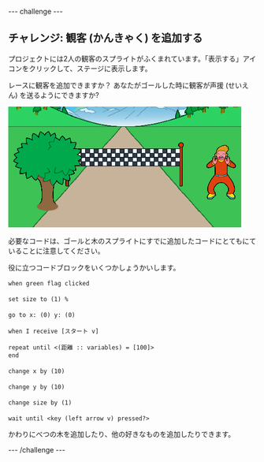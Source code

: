 --- challenge ---

## チャレンジ: 観客 (かんきゃく) を追加する

プロジェクトには2人の観客のスプライトがふくまれています。「表示する」アイコンをクリックして、ステージに表示します。

レースに観客を追加できますか？ あなたがゴールした時に観客が声援 (せいえん) を送るようにできますか?

![ゲームの観客](images/sprint-spectator.png)

必要なコードは、ゴールと木のスプライトにすでに追加したコードにとてもにていることに注意してください。

役に立つコードブロックをいくつかしょうかいします。

```blocks3
when green flag clicked

set size to (1) %

go to x: (0) y: (0)

when I receive [スタート v]

repeat until <(距離 :: variables) = [100]>
end

change x by (10)

change y by (10)

change size by (1)

wait until <key (left arrow v) pressed?>
```

かわりにべつの木を追加したり、他の好きなものを追加したりできます。


--- /challenge ---